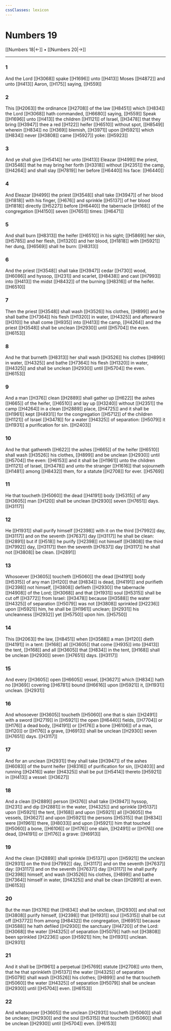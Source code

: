```yaml
---
cssClasses: lexicon
---
```

# Numbers 19

[[Numbers 18|←]] • [[Numbers 20|→]]

---

### 1
And the Lord [[H3068]] spake [[H1696]] unto [[H413]] Moses [[H4872]] and unto [[H413]] Aaron, [[H175]] saying, [[H559]]

### 2
This [[H2063]] the ordinance [[H2708]] of the law [[H8451]] which [[H834]] the Lord [[H3068]] hath commanded, [[H6680]] saying, [[H559]] Speak [[H1696]] unto [[H413]] the children [[H1121]] of Israel, [[H3478]] that they bring [[H3947]] thee a red [[H122]] heifer [[H6510]] without spot, [[H8549]] wherein [[H834]] no [[H369]] blemish, [[H3971]] upon [[H5921]] which [[H834]] never [[H3808]] came [[H5927]] yoke: [[H5923]]

### 3
And ye shall give [[H5414]] her unto [[H413]] Eleazar [[H499]] the priest, [[H3548]] that he may bring her forth [[H3318]] without [[H2351]] the camp, [[H4264]] and shall slay [[H7819]] her before [[H6440]] his face: [[H6440]]

### 4
And Eleazar [[H499]] the priest [[H3548]] shall take [[H3947]] of her blood [[H1818]] with his finger, [[H676]] and sprinkle [[H5137]] of her blood [[H1818]] directly [[H5227]] before [[H6440]] the tabernacle [[H168]] of the congregation [[H4150]] seven [[H7651]] times: [[H6471]]

### 5
And shall burn [[H8313]] the heifer [[H6510]] in his sight; [[H5869]] her skin, [[H5785]] and her flesh, [[H1320]] and her blood, [[H1818]] with [[H5921]] her dung, [[H6569]] shall he burn: [[H8313]]

### 6
And the priest [[H3548]] shall take [[H3947]] cedar [[H730]] wood, [[H6086]] and hyssop, [[H231]] and scarlet, [[H8438]] and cast [[H7993]] into [[H413]] the midst [[H8432]] of the burning [[H8316]] of the heifer. [[H6510]]

### 7
Then the priest [[H3548]] shall wash [[H3526]] his clothes, [[H899]] and he shall bathe [[H7364]] his flesh [[H1320]] in water, [[H4325]] and afterward [[H310]] he shall come [[H935]] into [[H413]] the camp, [[H4264]] and the priest [[H3548]] shall be unclean [[H2930]] until [[H5704]] the even. [[H6153]]

### 8
And he that burneth [[H8313]] her shall wash [[H3526]] his clothes [[H899]] in water, [[H4325]] and bathe [[H7364]] his flesh [[H1320]] in water, [[H4325]] and shall be unclean [[H2930]] until [[H5704]] the even. [[H6153]]

### 9
And a man [[H376]] clean [[H2889]] shall gather up [[H622]] the ashes [[H665]] of the heifer, [[H6510]] and lay up [[H3240]] without [[H2351]] the camp [[H4264]] in a clean [[H2889]] place, [[H4725]] and it shall be [[H1961]] kept [[H4931]] for the congregation [[H5712]] of the children [[H1121]] of Israel [[H3478]] for a water [[H4325]] of separation: [[H5079]] it [[H1931]] a purification for sin. [[H2403]]

### 10
And he that gathereth [[H622]] the ashes [[H665]] of the heifer [[H6510]] shall wash [[H3526]] his clothes, [[H899]] and be unclean [[H2930]] until [[H5704]] the even: [[H6153]] and it shall be [[H1961]] unto the children [[H1121]] of Israel, [[H3478]] and unto the stranger [[H1616]] that sojourneth [[H1481]] among [[H8432]] them, for a statute [[H2708]] for ever. [[H5769]]

### 11
He that toucheth [[H5060]] the dead [[H4191]] body [[H5315]] of any [[H3605]] man [[H120]] shall be unclean [[H2930]] seven [[H7651]] days. [[H3117]]

### 12
He [[H1931]] shall purify himself [[H2398]] with it on the third [[H7992]] day, [[H3117]] and on the seventh [[H7637]] day [[H3117]] he shall be clean: [[H2891]] but if [[H518]] he purify [[H2398]]  not himself [[H3808]] the third [[H7992]] day, [[H3117]] then the seventh [[H7637]] day [[H3117]] he shall not [[H3808]] be clean. [[H2891]]

### 13
Whosoever [[H3605]] toucheth [[H5060]] the dead [[H4191]] body [[H5315]] of any man [[H120]] that [[H834]] is dead, [[H4191]] and purifieth [[H2398]]  not himself, [[H3808]] defileth [[H2930]] the tabernacle [[H4908]] of the Lord; [[H3068]] and that [[H1931]] soul [[H5315]] shall be cut off [[H3772]] from Israel: [[H3478]] because [[H3588]] the water [[H4325]] of separation [[H5079]] was not [[H3808]] sprinkled [[H2236]] upon [[H5921]] him, he shall be [[H1961]] unclean; [[H2931]] his uncleanness [[H2932]] yet [[H5750]] upon him. [[H5750]]

### 14
This [[H2063]] the law, [[H8451]] when [[H3588]] a man [[H120]] dieth [[H4191]] in a tent: [[H168]] all [[H3605]] that come [[H935]] into [[H413]] the tent, [[H168]] and all [[H3605]] that [[H834]] in the tent, [[H168]] shall be unclean [[H2930]] seven [[H7651]] days. [[H3117]]

### 15
And every [[H3605]] open [[H6605]] vessel, [[H3627]] which [[H834]] hath no [[H369]] covering [[H6781]] bound [[H6616]] upon [[H5921]] it, [[H1931]] unclean. [[H2931]]

### 16
And whosoever [[H3605]] toucheth [[H5060]] one that is slain [[H2491]] with a sword [[H2719]] in [[H5921]] the open [[H6440]] fields, [[H7704]] or [[H176]] a dead body, [[H4191]] or [[H176]] a bone [[H6106]] of a man, [[H120]] or [[H176]] a grave, [[H6913]] shall be unclean [[H2930]] seven [[H7651]] days. [[H3117]]

### 17
And for an unclean [[H2931]] they shall take [[H3947]] of the ashes [[H6083]] of the burnt heifer [[H8316]] of purification for sin, [[H2403]] and running [[H2416]] water [[H4325]] shall be put [[H5414]] thereto [[H5921]] in [[H413]] a vessel: [[H3627]]

### 18
And a clean [[H2889]] person [[H376]] shall take [[H3947]] hyssop, [[H231]] and dip [[H2881]] in the water, [[H4325]] and sprinkle [[H5137]] upon [[H5921]] the tent, [[H168]] and upon [[H5921]] all [[H3605]] the vessels, [[H3627]] and upon [[H5921]] the persons [[H5315]] that [[H834]] were [[H1961]] there, [[H8033]] and upon [[H5921]] him that touched [[H5060]] a bone, [[H6106]] or [[H176]] one slain, [[H2491]] or [[H176]] one dead, [[H4191]] or [[H176]] a grave: [[H6913]]

### 19
And the clean [[H2889]] shall sprinkle [[H5137]] upon [[H5921]] the unclean [[H2931]] on the third [[H7992]] day, [[H3117]] and on the seventh [[H7637]] day: [[H3117]] and on the seventh [[H7637]] day [[H3117]] he shall purify [[H2398]] himself, and wash [[H3526]] his clothes, [[H899]] and bathe [[H7364]] himself in water, [[H4325]] and shall be clean [[H2891]] at even. [[H6153]]

### 20
But the man [[H376]] that [[H834]] shall be unclean, [[H2930]] and shall not [[H3808]] purify himself, [[H2398]] that [[H1931]] soul [[H5315]] shall be cut off [[H3772]] from among [[H8432]] the congregation, [[H6951]] because [[H3588]] he hath defiled [[H2930]] the sanctuary [[H4720]] of the Lord: [[H3068]] the water [[H4325]] of separation [[H5079]] hath not [[H3808]] been sprinkled [[H2236]] upon [[H5921]] him; he [[H1931]] unclean. [[H2931]]

### 21
And it shall be [[H1961]] a perpetual [[H5769]] statute [[H2708]] unto them, that he that sprinkleth [[H5137]] the water [[H4325]] of separation [[H5079]] shall wash [[H3526]] his clothes; [[H899]] and he that toucheth [[H5060]] the water [[H4325]] of separation [[H5079]] shall be unclean [[H2930]] until [[H5704]] even. [[H6153]]

### 22
And whatsoever [[H3605]] the unclean [[H2931]] toucheth [[H5060]] shall be unclean; [[H2930]] and the soul [[H5315]] that toucheth [[H5060]] shall be unclean [[H2930]] until [[H5704]] even. [[H6153]]
